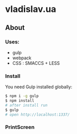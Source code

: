 # vladislav.ua
## About

### Uses:
  - gulp
  - webpack
  - CSS : SMACCS + LESS

### Install
  You need Gulp installed globally:
```sh
$ npm i -g gulp
$ npm install
# after install run
$ gulp
# open http://localhost:1337/
```

### PrintScreen
